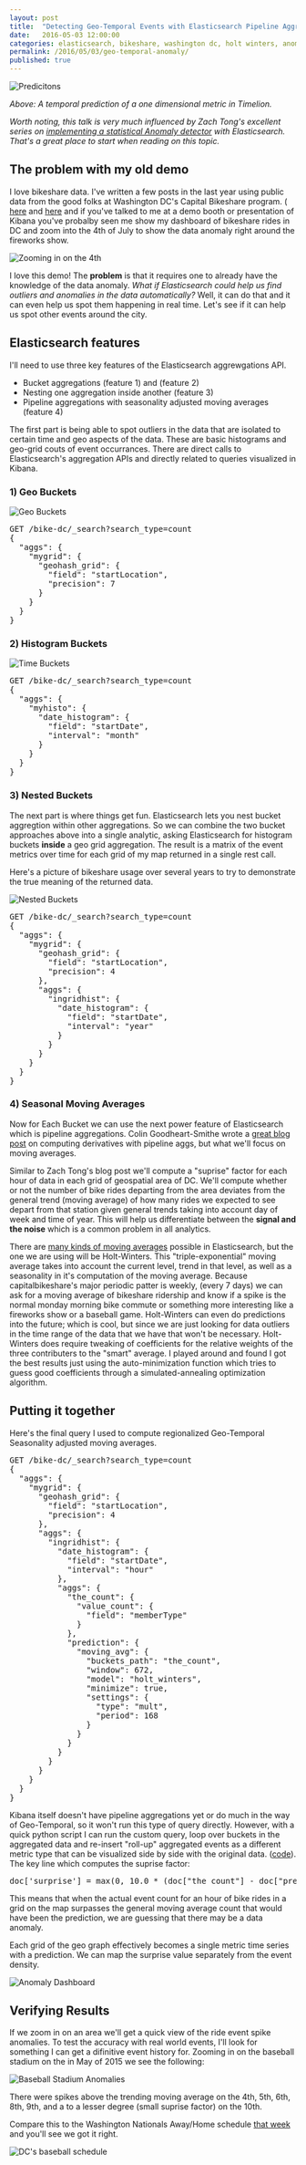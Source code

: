 ```yaml
---
layout: post
title:  "Detecting Geo-Temporal Events with Elasticsearch Pipeline Aggregations"
date:   2016-05-03 12:00:00
categories: elasticsearch, bikeshare, washington dc, holt winters, anomaly detection, pipeline aggregations, predictions
permalink: /2016/05/03/geo-temporal-anomaly/
published: true
---
```


![Predicitons](/images/posts/2016-05-03-predict.jpg "Predictions")


*Above: A temporal prediction of a one dimensional metric in Timelion.*

*Worth noting, this talk is very much influenced by Zach Tong's excellent series on [implementing a statistical Anomaly detector](https://www.elastic.co/blog/implementing-a-statistical-anomaly-detector-part-1) with Elasticsearch. That's a great place to start when reading on this topic.*

## The problem with my old demo

I love bikeshare data.  I've written a few posts in the last year using public data from the good folks at Washington DC's Capital Bikeshare program. ( [here](/2015/05/12/csv-bikeshare/) and [here](/2015/08/26/pulling-and-splitting-live-xml/) and if you've talked to me at a demo booth or presentation of Kibana you've probalby seen me show my dashboard of bikeshare rides in DC and zoom into the 4th of July to show the data anomaly right around the fireworks show.

![Zooming in on the 4th](/images/posts/2016-05-03-zoom.gif "4th of july data anomaly")

I love this demo! The **problem** is that it requires one to already have the knowledge of the data anomaly.  _What if Elasticsearch could help us find outliers and anomalies in the data automatically?_  Well, it can do that and it can even help us spot them happening in real time.  Let's see if it can help us spot other events around the city.

## Elasticsearch features

I'll need to use three key features of the Elasticsearch aggrewgations API.

* Bucket aggregations (feature 1) and (feature 2)
* Nesting one aggregation inside another (feature 3)
* Pipeline aggregations with seasonality adjusted moving averages (feature 4)

The first part is being able to spot outliers in the data that are isolated to certain time and geo aspects of the data.  These are basic histograms and geo-grid couts of event occurrances.  There are direct calls to Elasticsearch's aggregation APIs and directly related to queries visualized in Kibana.

### 1) Geo Buckets
![Geo Buckets](/images/posts/2016-05-03-geobucketed.jpg)

<pre>
GET /bike-dc/_search?search_type=count
{
  "aggs": {
    "mygrid": {
      "geohash_grid": {
        "field": "startLocation",
        "precision": 7
      }
    }
  }
}
</pre>

### 2) Histogram Buckets
![Time Buckets](/images/posts/2016-05-03-histbucketed.jpg)

<pre>
GET /bike-dc/_search?search_type=count
{
  "aggs": {
    "myhisto": {
      "date_histogram": {
        "field": "startDate",
        "interval": "month"
      }
    }
  }
}
</pre>


### 3) Nested Buckets
The next part is where things get fun.  Elasticsearch lets you nest bucket aggregtion within other aggregations.  So we can combine the two bucket approaches above into a single analytic, asking Elasticsearch for histogram buckets **inside** a geo grid aggregation.  The result is a matrix of the event metrics over time for each grid of my map returned in a single rest call.

Here's a picture of bikeshare usage over several years to try to demonstrate the true meaning of the returned data.

![Nested Buckets](/images/posts/2016-05-03-nestedbucketed.png)

<pre>
GET /bike-dc/_search?search_type=count
{
  "aggs": {
    "mygrid": {
      "geohash_grid": {
        "field": "startLocation",
        "precision": 4
      },
      "aggs": {
        "ingridhist": {
          "date_histogram": {
            "field": "startDate",
            "interval": "year"
          }
        }
      }
    }
  }
}
</pre>

### 4) Seasonal Moving Averages

Now for Each Bucket we can use the next power feature of Elasticsearch which is pipeline aggregations.  Colin Goodheart-Smithe wrote a [great blog post](https://www.elastic.co/blog/out-of-this-world-aggregations) on computing derivatives with pipeline aggs, but what we'll focus on moving averages.  

Similar to Zach Tong's blog post we'll compute a "suprise" factor for each hour of data in each grid of geospatial area of DC.  We'll compute whether or not the number of bike rides departing from the area deviates from the general trend (moving average) of how many rides we expected to see depart from that station given general trends taking into account day of week and time of year.  This will help us differentiate between the **signal and the noise** which is a common problem in all analytics.

There are [many kinds of moving averages](https://www.elastic.co/guide/en/elasticsearch/reference/current/search-aggregations-pipeline-movavg-aggregation.html) possible in Elasticsearch, but the one we are using will be Holt-Winters.  This "triple-exponential" moving average takes into account the current level, trend in that level, as well as a seasonality in it's computation of the moving average.  Because capitalbikeshare's major periodic patter is weekly, (every 7 days) we can ask for a moving average of bikeshare ridership and know if a spike is the normal monday morning bike commute or something more interesting like a fireworks show or a baseball game.  Holt-Winters can even do predictions into the future; which is cool, but since we are just looking for data outliers in the time range of the data that we have that won't be necessary.  Holt-Winters does require tweaking of coefficients for the relative weights of the three contributers to the "smart" average.  I played around and found I got the best results just using the auto-minimization function which tries to guess good coefficients through a simulated-annealing optimization algorithm.

## Putting it together

Here's the final query I used to compute regionalized Geo-Temporal Seasonality adjusted moving averages.

<pre>
GET /bike-dc/_search?search_type=count
{
  "aggs": {
    "mygrid": {
      "geohash_grid": {
        "field": "startLocation",
        "precision": 4
      },
      "aggs": {
        "ingridhist": {
          "date_histogram": {
            "field": "startDate",
            "interval": "hour"
          },
          "aggs": {
            "the_count": {
              "value_count": {
                "field": "memberType"
              }
            },
            "prediction": {
              "moving_avg": {
                "buckets_path": "the_count",
                "window": 672,
                "model": "holt_winters",
                "minimize": true,
                "settings": {
                  "type": "mult",
                  "period": 168
                }
              }  
            }
          }
        }
      }
    }
  }
}
</pre>

Kibana itself doesn't have pipeline aggregations yet or do much in the way of Geo-Temporal, so it won't run this type of query directly.  However, with a quick python script I can run the custom query, loop over buckets in the aggregated data and re-insert "roll-up" aggregated events as a different metric type that can be visualized side by side with the original data.  ([code](https://github.com/derickson/cabi2/blob/master/compute-geo-predict.py)).  The key line which computes the suprise factor:

<pre>
doc['surprise'] = max(0, 10.0 * (doc["the_count"] - doc["prediction"]) / doc["prediction"])
</pre>

This means that when the actual event count for an hour of bike rides in a grid on the map surpasses the general moving average count that would have been the prediction, we are guessing that there may be a data anomaly.

Each grid of the geo graph effectively becomes a single metric time series with a prediction.  We can map the surprise value separately from the event density.

![Anomaly Dashboard](/images/posts/2016-05-03-predictdash.jpg)

## Verifying Results

If we zoom in on an area we'll get a quick view of the ride event spike anomalies.  To test the accuracy with real world events, I'll look for something I can get a difinitive event history for.  Zooming in on the baseball stadium on the in May of 2015 we see the following:

![Baseball Stadium Anomalies](/images/posts/2016-05-03-basballmap.png)

There were spikes above the trending moving average on the 4th, 5th, 6th, 8th, 9th, and a to a lesser degree (small suprise factor) on the 10th.

Compare this to the Washington Nationals Away/Home schedule [that week](http://washington.nationals.mlb.com/schedule/?c_id=was#y=2015&m=5&calendar=DEFAULT) and you'll see we got it right. 

![DC's baseball schedule](/images/posts/2016-05-03-sched.jpg)

